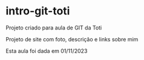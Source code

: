 # intro-git-toti
Projeto criado para aula de GIT da Toti

Projeto de site com foto, descrição e links sobre mim

Esta aula foi dada em 01/11/2023